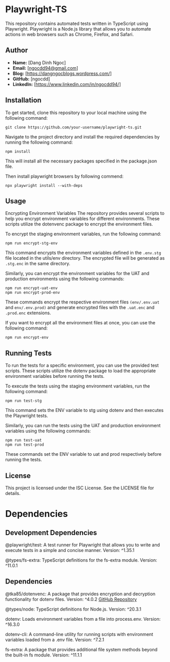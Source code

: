# Playwright-TS

This repository contains automated tests written in TypeScript using Playwright. Playwright is a Node.js library that allows you to automate actions in web browsers such as Chrome, Firefox, and Safari.

## Author

- **Name:** [Dang Dinh Ngoc]
- **Email:** [ngocdd94@gmail.com]
- **Blog:** [https://dangngocblogs.wordpress.com/]
- **GitHub:** [ngocdd]
- **LinkedIn:** [https://www.linkedin.com/in/ngocdd94/]


## Installation
To get started, clone this repository to your local machine using the following command:

```
git clone https://github.com/your-username/playwright-ts.git
```
Navigate to the project directory and install the required dependencies by running the following command:

```
npm install
```
This will install all the necessary packages specified in the package.json file.

Then install playwright browsers by following commend:
```
npx playwright install --with-deps
```

## Usage
Encrypting Environment Variables
The repository provides several scripts to help you encrypt environment variables for different environments. These scripts utilize the dotenvenc package to encrypt the environment files.

To encrypt the staging environment variables, run the following command:

```
npm run encrypt-stg-env
```
This command encrypts the environment variables defined in the `.env.stg` file located in the utils/env directory. The encrypted file will be generated as `.stg.enc` in the same directory.

Similarly, you can encrypt the environment variables for the UAT and production environments using the following commands:

```
npm run encrypt-uat-env
npm run encrypt-prod-env
```
These commands encrypt the respective environment files `(env/.env.uat` and `env/.env.prod)` and generate encrypted files with the `.uat.enc` and `.prod.enc` extensions.

If you want to encrypt all the environment files at once, you can use the following command:

```
npm run encrypt-env
```
## Running Tests
To run the tests for a specific environment, you can use the provided test scripts. These scripts utilize the dotenv package to load the appropriate environment variables before running the tests.

To execute the tests using the staging environment variables, run the following command:

```
npm run test-stg
```
This command sets the ENV variable to stg using dotenv and then executes the Playwright tests.

Similarly, you can run the tests using the UAT and production environment variables using the following commands:

```
npm run test-uat
npm run test-prod
```
These commands set the ENV variable to uat and prod respectively before running the tests.

## License
This project is licensed under the ISC License. See the LICENSE file for details.

# Dependencies
## Development Dependencies
@playwright/test: A test runner for Playwright that allows you to write and execute tests in a simple and concise manner. Version: ^1.35.1

@types/fs-extra: TypeScript definitions for the fs-extra module. Version: ^11.0.1
## Dependencies
@tka85/dotenvenc: A package that provides encryption and decryption functionality for dotenv files. Version: ^4.0.2 [GitHub Repository](https://github.com/tka85/dotenvenc)

@types/node: TypeScript definitions for Node.js. Version: ^20.3.1

dotenv: Loads environment variables from a file into process.env. Version: ^16.3.0

dotenv-cli: A command-line utility for running scripts with environment variables loaded from a .env file. Version: ^7.2.1

fs-extra: A package that provides additional file system methods beyond the built-in fs module. Version: ^11.1.1